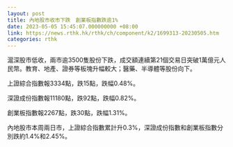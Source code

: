 ```yaml
---
layout: post
title: 內地股市收市下跌　創業板指數跌逾1%
date: 2023-05-05 15:45:07.000000000 +08:00
link: https://news.rthk.hk/rthk/ch/component/k2/1699313-20230505.htm
categories: rthk
---
```


滬深股市低收，兩市逾3500隻股份下跌，成交額連續第21個交易日突破1萬億元人民幣。教育、地產、證券等板塊升幅較大；醫藥、半導體等股份向下。

上證綜合指數報3334點，跌15點，跌幅0.48%。

深證成份指數報11180點，跌92點，跌幅0.82%。

創業板指數報2267點，跌30點，跌幅1.31%。

內地股市本周兩日市，上證綜合指數累計升0.3%，深證成份指數和創業板指數分別跌約1.4%和2.45%。
